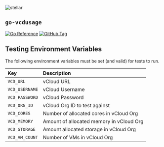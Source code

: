 ![stellar](https://res.cloudinary.com/stellaraf/image/upload/v1604277355/stellar-logo-gradient.png?width=300)

## `go-vcdusage`

[![Go Reference](https://img.shields.io/badge/godoc-reference-5272B4.svg?style=for-the-badge)](https://pkg.go.dev/go.stellar.af/go-vcdusage) [![GitHub Tag](https://img.shields.io/github/v/tag/stellaraf/go-vcdusage?style=for-the-badge&label=Version)](https://github.com/stellaraf/go-vcdusage/tags)

## Testing Environment Variables

The following environment variables must be set (and valid) for tests to run.

| Key            | Description                              |
| :------------- | :--------------------------------------- |
| `VCD_URL`      | vCloud URL                               |
| `VCD_USERNAME` | vCloud Username                          |
| `VCD_PASSWORD` | vCloud Password                          |
| `VCD_ORG_ID`   | vCloud Org ID to test against            |
| `VCD_CORES`    | Number of allocated cores in vCloud Org  |
| `VCD_MEMORY`   | Amount of allocated memory in vCloud Org |
| `VCD_STORAGE`  | Amount allocated storage in vCloud Org   |
| `VCD_VM_COUNT` | Number of VMs in vCloud Org              |

